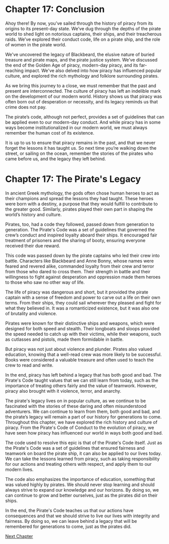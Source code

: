 # Chapter 17: Conclusion

Ahoy there! By now, you’ve sailed through the history of piracy from its origins to its present-day state. We’ve dug through the depths of the pirate world to shed light on notorious captains, their ships, and their treacherous raids. We’ve explored their conduct code, life on a pirate ship, and the role of women in the pirate world. 

We've uncovered the legacy of Blackbeard, the elusive nature of buried treasure and pirate maps, and the pirate justice system. We’ve discussed the end of the Golden Age of piracy, modern-day piracy, and its far-reaching impact. We've also delved into how piracy has influenced popular culture, and explored the rich mythology and folklore surrounding pirates.

As we bring this journey to a close, we must remember that the past and present are interconnected. The culture of piracy has left an indelible mark on the development of our modern world. History shows us that piracy was often born out of desperation or necessity, and its legacy reminds us that crime does not pay. 

The pirate’s code, although not perfect, provides a set of guidelines that can be applied even to our modern-day conduct. And while piracy has in some ways become institutionalized in our modern world, we must always remember the human cost of its existence. 

It is up to us to ensure that piracy remains in the past, and that we never forget the lessons it has taught us. So next time you’re walking down the street, or sailing on the ocean, remember the stories of the pirates who came before us, and the legacy they left behind.
# Chapter 17: The Pirate's Legacy

In ancient Greek mythology, the gods often chose human heroes to act as their champions and spread the lessons they had taught. These heroes were born with a destiny, a purpose that they would fulfill to contribute to the greater good. Similarly, pirates played their own part in shaping the world’s history and culture.

Pirates, too, had a code they followed, passed down from generation to generation. The Pirate's Code was a set of guidelines that governed the crew’s conduct and inspired loyalty aboard their ships. It encouraged fair treatment of prisoners and the sharing of booty, ensuring everyone received their due reward.

This code was passed down by the pirate captains who led their crew into battle. Characters like Blackbeard and Anne Bonny, whose names were feared and revered alike, commanded loyalty from their crew and terror from those who dared to cross them. Their strength in battle and their willingness to fight against desperation and oppression made them heroes to those who saw no other way of life.

The life of piracy was dangerous and short, but it provided the pirate captain with a sense of freedom and power to carve out a life on their own terms. From their ships, they could sail wherever they pleased and fight for what they believed in. It was a romanticized existence, but it was also one of brutality and violence.

Pirates were known for their distinctive ships and weapons, which were designed for both speed and stealth. Their longboats and sloops provided the speed needed to catch up with their victims, while their weapons, such as cutlasses and pistols, made them formidable in battle.

But piracy was not just about violence and plunder. Pirates also valued education, knowing that a well-read crew was more likely to be successful. Books were considered a valuable treasure and often used to teach the crew to read and write.

In the end, piracy has left behind a legacy that has both good and bad. The Pirate's Code taught values that we can still learn from today, such as the importance of treating others fairly and the value of teamwork. However, piracy also brought with it violence, terror, and anarchy.

The pirate's legacy lives on in popular culture, as we continue to be fascinated with the stories of these daring and often misunderstood adventurers. We can continue to learn from them, both good and bad, and the pirate’s legacy will remain a part of our history for generations to come.
Throughout this chapter, we have explored the rich history and culture of piracy. From the Pirate's Code of Conduct to the evolution of piracy, we have seen how piracy has influenced our world in ways both good and bad. 

The code used to resolve this epic is that of the Pirate's Code itself. Just as the Pirate's Code was a set of guidelines that ensured fairness and teamwork on board the pirate ship, it can also be applied to our lives today. We can take the lessons learned from piracy, such as taking responsibility for our actions and treating others with respect, and apply them to our modern lives. 

The code also emphasizes the importance of education, something that was valued highly by pirates. We should never stop learning and should always strive to expand our knowledge and our horizons. By doing so, we can continue to grow and better ourselves, just as the pirates did on their ships. 

In the end, the Pirate's Code teaches us that our actions have consequences and that we should strive to live our lives with integrity and fairness. By doing so, we can leave behind a legacy that will be remembered for generations to come, just as the pirates did.


[Next Chapter](18_Chapter18.md)